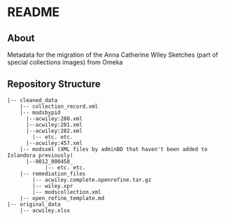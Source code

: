 # README

## About

Metadata for the migration of the Anna Catherine Wiley Sketches (part of special collections images) from Omeka

## Repository Structure

```
|-- cleaned_data
    |-- collection_record.xml
    |-- modsbypid
      |--acwiley:280.xml
      |--acwiley:281.xml
      |--acwiley:282.xml
	    |-- etc. etc.
      |--acwiley:457.xml
    |-- modsxml (XML files by adminBD that haven't been added to Islandora previously)
      |--0012_000458_
      	    |-- etc. etc.
    |-- remediation_files
        |-- acwiley.complete.openrefine.tar.gz
        |-- wiley.xpr
        |-- modscollection.xml
	|-- open_refine_template.md
|-- original_data
    |-- acwiley.xlsx

```
